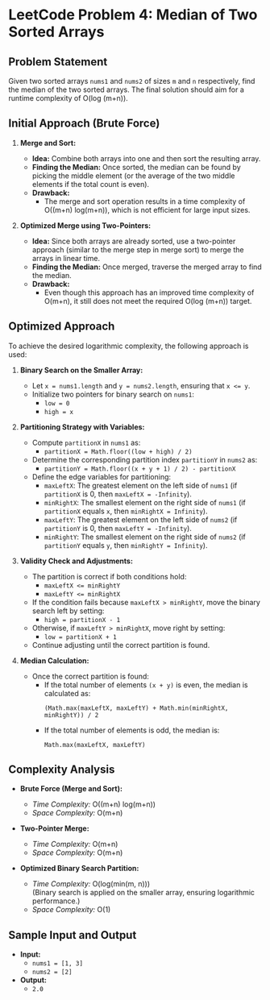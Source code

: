 # LeetCode Problem 4: Median of Two Sorted Arrays

## Problem Statement

Given two sorted arrays `nums1` and `nums2` of sizes `m` and `n` respectively, find the median of the two sorted arrays. The final solution should aim for a runtime complexity of O(log (m+n)).

## Initial Approach (Brute Force)

1. **Merge and Sort:**

   - **Idea:** Combine both arrays into one and then sort the resulting array.
   - **Finding the Median:** Once sorted, the median can be found by picking the middle element (or the average of the two middle elements if the total count is even).
   - **Drawback:**
     - The merge and sort operation results in a time complexity of O((m+n) log(m+n)), which is not efficient for large input sizes.

2. **Optimized Merge using Two-Pointers:**
   - **Idea:** Since both arrays are already sorted, use a two-pointer approach (similar to the merge step in merge sort) to merge the arrays in linear time.
   - **Finding the Median:** Once merged, traverse the merged array to find the median.
   - **Drawback:**
     - Even though this approach has an improved time complexity of O(m+n), it still does not meet the required O(log (m+n)) target.

## Optimized Approach

To achieve the desired logarithmic complexity, the following approach is used:

1. **Binary Search on the Smaller Array:**

   - Let `x = nums1.length` and `y = nums2.length`, ensuring that `x <= y`.
   - Initialize two pointers for binary search on `nums1`:
     - `low = 0`
     - `high = x`

2. **Partitioning Strategy with Variables:**

   - Compute `partitionX` in `nums1` as:
     - `partitionX = Math.floor((low + high) / 2)`
   - Determine the corresponding partition index `partitionY` in `nums2` as:
     - `partitionY = Math.floor((x + y + 1) / 2) - partitionX`
   - Define the edge variables for partitioning:
     - `maxLeftX`: The greatest element on the left side of `nums1` (if `partitionX` is 0, then `maxLeftX = -Infinity`).
     - `minRightX`: The smallest element on the right side of `nums1` (if `partitionX` equals `x`, then `minRightX = Infinity`).
     - `maxLeftY`: The greatest element on the left side of `nums2` (if `partitionY` is 0, then `maxLeftY = -Infinity`).
     - `minRightY`: The smallest element on the right side of `nums2` (if `partitionY` equals `y`, then `minRightY = Infinity`).

3. **Validity Check and Adjustments:**

   - The partition is correct if both conditions hold:
     - `maxLeftX <= minRightY`
     - `maxLeftY <= minRightX`
   - If the condition fails because `maxLeftX > minRightY`, move the binary search left by setting:
     - `high = partitionX - 1`
   - Otherwise, if `maxLeftY > minRightX`, move right by setting:
     - `low = partitionX + 1`
   - Continue adjusting until the correct partition is found.

4. **Median Calculation:**
   - Once the correct partition is found:
     - If the total number of elements `(x + y)` is even, the median is calculated as:
       ```
       (Math.max(maxLeftX, maxLeftY) + Math.min(minRightX, minRightY)) / 2
       ```
     - If the total number of elements is odd, the median is:
       ```
       Math.max(maxLeftX, maxLeftY)
       ```

## Complexity Analysis

- **Brute Force (Merge and Sort):**

  - _Time Complexity:_ O((m+n) log(m+n))
  - _Space Complexity:_ O(m+n)

- **Two-Pointer Merge:**

  - _Time Complexity:_ O(m+n)
  - _Space Complexity:_ O(m+n)

- **Optimized Binary Search Partition:**
  - _Time Complexity:_ O(log(min(m, n)))  
    (Binary search is applied on the smaller array, ensuring logarithmic performance.)
  - _Space Complexity:_ O(1)

## Sample Input and Output

- **Input:**
  - `nums1 = [1, 3]`
  - `nums2 = [2]`
- **Output:**
  - `2.0`

